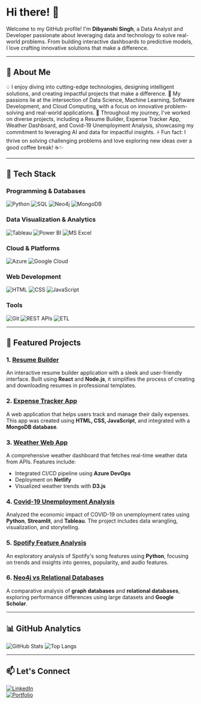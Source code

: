 # Hi there! 👋

Welcome to my GitHub profile! I'm **Dibyanshi Singh**, a Data Analyst and Developer passionate about leveraging data and technology to solve real-world problems. From building interactive dashboards to predictive models, I love crafting innovative solutions that make a difference.

---

## 🌟 About Me
💡 I enjoy diving into cutting-edge technologies, designing intelligent solutions, and creating impactful projects that make a difference.
🔬 My passions lie at the intersection of Data Science, Machine Learning, Software Development, and Cloud Computing, with a focus on innovative problem-solving and real-world applications.
🌱 Throughout my journey, I've worked on diverse projects, including a Resume Builder, Expense Tracker App, Weather Dashboard, and Covid-19 Unemployment Analysis, showcasing my commitment to leveraging AI and data for impactful insights.
⚡ Fun fact: I thrive on solving challenging problems and love exploring new ideas over a good coffee break! ☕✨

---

## 🚀 Tech Stack

### **Programming & Databases**
![Python](https://img.shields.io/badge/Python-3776AB?style=for-the-badge&logo=python&logoColor=white)
![SQL](https://img.shields.io/badge/SQL-4479A1?style=for-the-badge&logo=MySQL&logoColor=white)
![Neo4j](https://img.shields.io/badge/Neo4j-008CC1?style=for-the-badge&logo=neo4j&logoColor=white)
![MongoDB](https://img.shields.io/badge/MongoDB-47A248?style=for-the-badge&logo=mongodb&logoColor=white)

### **Data Visualization & Analytics**
![Tableau](https://img.shields.io/badge/Tableau-E97627?style=for-the-badge&logo=tableau&logoColor=white)
![Power BI](https://img.shields.io/badge/Power%20BI-F2C811?style=for-the-badge&logo=powerbi&logoColor=black)
![MS Excel](https://img.shields.io/badge/Excel-217346?style=for-the-badge&logo=microsoft-excel&logoColor=white)

### **Cloud & Platforms**
![Azure](https://img.shields.io/badge/Microsoft%20Azure-0089D6?style=for-the-badge&logo=microsoft-azure&logoColor=white)
![Google Cloud](https://img.shields.io/badge/Google%20Cloud-4285F4?style=for-the-badge&logo=google-cloud&logoColor=white)

### **Web Development**
![HTML](https://img.shields.io/badge/HTML5-E34F26?style=for-the-badge&logo=html5&logoColor=white)
![CSS](https://img.shields.io/badge/CSS3-1572B6?style=for-the-badge&logo=css3&logoColor=white)
![JavaScript](https://img.shields.io/badge/JavaScript-F7DF1E?style=for-the-badge&logo=javascript&logoColor=black)

### **Tools**
![Git](https://img.shields.io/badge/Git-F05032?style=for-the-badge&logo=git&logoColor=white)
![REST APIs](https://img.shields.io/badge/REST%20API-1E90FF?style=for-the-badge&logo=api&logoColor=white)
![ETL](https://img.shields.io/badge/ETL-2ECC71?style=for-the-badge&logo=databricks&logoColor=white)

---

## 📂 Featured Projects

### 1. [Resume Builder](https://github.com/Dibyanshi26/resume-builder)
An interactive resume builder application with a sleek and user-friendly interface. Built using **React** and **Node.js**, it simplifies the process of creating and downloading resumes in professional templates.

### 2. [Expense Tracker App](https://github.com/Dibyanshi26/expense-tracker-app)
A web application that helps users track and manage their daily expenses. This app was created using **HTML, CSS, JavaScript**, and integrated with a **MongoDB database**.

### 3. [Weather Web App](https://github.com/Dibyanshi26/weather-webapp)
A comprehensive weather dashboard that fetches real-time weather data from APIs. Features include:
- Integrated CI/CD pipeline using **Azure DevOps**
- Deployment on **Netlify**
- Visualized weather trends with **D3.js**

### 4. [Covid-19 Unemployment Analysis](https://github.com/Dibyanshi26/Covid-19-Unemployment-Analysis)
Analyzed the economic impact of COVID-19 on unemployment rates using **Python**, **Streamlit**, and **Tableau**. The project includes data wrangling, visualization, and storytelling.

### 5. [Spotify Feature Analysis](https://github.com/Dibyanshi26/spotify-feature-analysis)
An exploratory analysis of Spotify's song features using **Python**, focusing on trends and insights into genres, popularity, and audio features.

### 6. [Neo4j vs Relational Databases](https://github.com/Dibyanshi26/Neo4jvsRelationalDB)
A comparative analysis of **graph databases** and **relational databases**, exploring performance differences using large datasets and **Google Scholar**.

---

## 📊 GitHub Analytics
![GitHub Stats](https://github-readme-stats.vercel.app/api?username=Dibyanshi26&show_icons=true&theme=radical)
![Top Langs](https://github-readme-stats.vercel.app/api/top-langs/?username=Dibyanshi26&layout=compact&theme=radical)

---

## 📫 Let's Connect
[![LinkedIn](https://img.shields.io/badge/LinkedIn-0A66C2?style=for-the-badge&logo=linkedin&logoColor=white)](https://linkedin.com/in/dibyanshisingh)  
[![Portfolio](https://img.shields.io/badge/Portfolio-24292E?style=for-the-badge&logo=githubpages&logoColor=white)](https://dibyanshioffice.wixsite.com/my-site)


